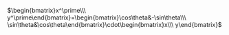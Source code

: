  $\begin{bmatrix}x^\prime\\\ y^\prime\end{bmatrix}=\begin{bmatrix}\cos\theta&-\sin\theta\\\ \sin\theta&\cos\theta\end{bmatrix}\cdot\begin{bmatrix}x\\\ y\end{bmatrix}$     
    

